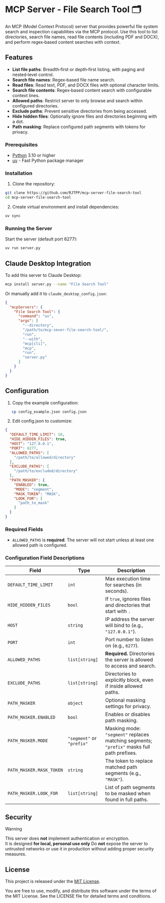 # MCP Server - File Search Tool 🗂️

An MCP (Model Context Protocol) server that provides powerful file system search and inspection capabilities via the MCP protocol. Use this tool to list directories, search file names, read file contents (including PDF and DOCX), and perform regex‑based content searches with context.

## Features

- **List file paths**: Breadth‑first or depth‑first listing, with paging and nested‑level control.  
- **Search file names**: Regex‑based file name search.  
- **Read files**: Read text, PDF, and DOCX files with optional character limits.  
- **Search file contents**: Regex‑based content search with configurable context lines.  
- **Allowed paths**: Restrict server to only browse and search within configured directories.  
- **Exclude paths**: Prevent sensitive directories from being accessed.  
- **Hide hidden files**: Optionally ignore files and directories beginning with a dot.  
- **Path masking**: Replace configured path segments with tokens for privacy.  

### Prerequisites

- [Python](https://www.python.org) 3.10 or higher
- [uv](https://github.com/astral-sh/uv) - Fast Python package manager

### Installation

1. Clone the repository:
```bash
git clone https://github.com/RJTPP/mcp-server-file-search-tool
cd mcp-server-file-search-tool
```

2. Create virtual environment and install dependencies:
```bash
uv sync
```

### Running the Server

Start the server (default port 6277):
```bash
uv run server.py
```

## Claude Desktop Integration

To add this server to Claude Desktop:

```bash
mcp install server.py --name "File Search Tool"
```

Or manually add it to `claude_desktop_config.json`:

```json
{
  "mcpServers": {
    "File Search Tool": {
      "command": "uv",
      "args": [
        "--directory",
        "/path/to/mcp-sever-file-search-tool/",
        "run",
        "--with",
        "mcp[cli]",
        "mcp",
        "run",
        "server.py"
      ]
    }
  }
}
```

## Configuration

1. Copy the example configuration:

```bash
   cp config_example.json config.json
   ```

2. Edit config.json to customize:

```json
{
  "DEFAULT_TIME_LIMIT": 10,
  "HIDE_HIDDEN_FILES": true,
  "HOST": "127.0.0.1",
  "PORT": 6277,
  "ALLOWED_PATHS": [
    "/path/to/allowed/directory"
  ],
  "EXCLUDE_PATHS": [
    "/path/to/excluded/directory"
  ],
  "PATH_MASKER": {
    "ENABLED": true,
    "MODE": "segment",
    "MASK_TOKEN": "MASK",
    "LOOK_FOR": [
      "path_to_mask"
    ]
  }
}
```

### Required Fields

- `ALLOWED_PATHS` is **required**. The server will not start unless at least one allowed path is configured.

### Configuration Field Descriptions

| Field                     | Type            | Description                                                                 |
|--------------------------|-----------------|-----------------------------------------------------------------------------|
| `DEFAULT_TIME_LIMIT`     | `int`           | Max execution time for searches (in seconds).                              |
| `HIDE_HIDDEN_FILES`      | `bool`          | If `true`, ignores files and directories that start with `.`               |
| `HOST`                   | `string`        | IP address the server will bind to (e.g., `"127.0.0.1"`).                  |
| `PORT`                   | `int`           | Port number to listen on (e.g., `6277`).                                   |
| `ALLOWED_PATHS`          | `list[string]`  | **Required.** Directories the server is allowed to access and search.      |
| `EXCLUDE_PATHS`          | `list[string]`  | Directories to explicitly block, even if inside allowed paths.             |
| `PATH_MASKER`            | `object`        | Optional masking settings for privacy.                                     |
| `PATH_MASKER.ENABLED`    | `bool`          | Enables or disables path masking.                                          |
| `PATH_MASKER.MODE`       | `"segment"` or `"prefix"` | Masking mode: `"segment"` replaces matching segments; `"prefix"` masks full path prefixes. |
| `PATH_MASKER.MASK_TOKEN` | `string`        | The token to replace matched path segments (e.g., `"MASK"`).               |
| `PATH_MASKER.LOOK_FOR`   | `list[string]`  | List of path segments to be masked when found in full paths.               |


## Security

> [!WARNING]
> This server does **not** implement authentication or encryption.  
> It is designed **for local, personal use only**
> Do **not** expose the server to untrusted networks or use it in production without adding proper security measures.


## License

This project is released under the [MIT License](LICENSE).

You are free to use, modify, and distribute this software under the terms of the MIT License. See the LICENSE file for detailed terms and conditions.
